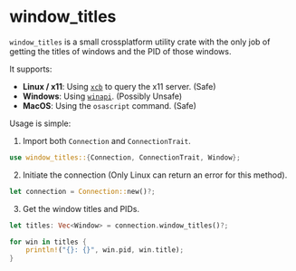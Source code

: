 # window_titles

`window_titles` is a small crossplatform utility crate with the only job of getting the titles of windows and the PID of those windows.

It supports:

- **Linux / x11**:
Using [`xcb`] to query the x11 server. (Safe)
- **Windows**:
Using [`winapi`]. (Possibly Unsafe)
- **MacOS**:
Using the `osascript` command. (Safe)

Usage is simple:

1. Import both `Connection` and `ConnectionTrait`.

```rs
use window_titles::{Connection, ConnectionTrait, Window};
```

2. Initiate the connection (Only Linux can return an error for this method).

```rs
let connection = Connection::new()?;
```

3. Get the window titles and PIDs.

```rs
let titles: Vec<Window> = connection.window_titles()?;

for win in titles {
    println!("{}: {}", win.pid, win.title);
}
```

[`xcb`]: https://github.com/rtbo/rust-xcb
[`winapi`]: https://github.com/retep998/winapi-rs
